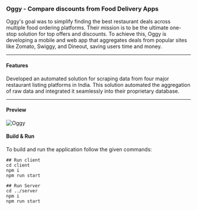 ### Oggy - Compare discounts from Food Delivery Apps

Oggy's goal was to simplify finding the best restaurant deals across multiple food ordering platforms. Their mission is to be the ultimate one-stop solution for top offers and discounts. To achieve this, Oggy is developing a mobile and web app that aggregates deals from popular sites like Zomato, Swiggy, and Dineout, saving users time and money.

------------

#### Features

Developed an automated solution for scraping data from four major restaurant listing platforms in India. This solution automated the aggregation of raw data and integrated it seamlessly into their proprietary database.

------------

#### Preview

![Oggy](public/images/Thumbnail%20-%20Oggy.png)

#### Build & Run

To build and run the application follow the given commands:
```
## Run client
cd client
npm i
npm run start

## Run Server
cd ../server
npm i
npm run start
```
